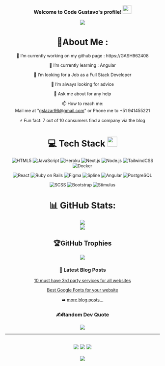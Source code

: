 <h3 align="center">
  Welcome to Code Gustavo's profile!
  <img src="https://media.giphy.com/media/hvRJCLFzcasrR4ia7z/giphy.gif" width="28">
</h3>
<p align="center"> <a href="https://github.com/CodeWhiteWeb/CodeWhiteWeb"> <img src="https://readme-typing-svg.herokuapp.com?color=%2336BCF7&center=true&vCenter=true&lines=I+am+Mechatronics+engineer;Full+Stack+Developer;Le+Wagon+graduate;Leetcode+algorithm+lover"> </a> </p>
<div align="center">
  
# 💫About Me :
🔭 I’m currently working on my github page : https://GASH962408
  
🌱 I’m currently learning : Angular

  👯 I’m looking for a Job as a Full Stack Developer
  
  🤔 I’m always looking for advice

  💬 Ask me about for any help

  📫 How to reach me:  
  Mail me at "gslazar96@gmail.com" or 
  Phone me to +51 941455221

⚡ Fun fact: 7 out of 10 consumers find a company via the blog
# 💻 Tech Stack <img src="https://media2.giphy.com/media/QssGEmpkyEOhBCb7e1/giphy.gif?cid=ecf05e47a0n3gi1bfqntqmob8g9aid1oyj2wr3ds3mg700bl&rid=giphy.gif" width="32px">

![HTML5](https://img.shields.io/badge/html5-%23E34F26.svg?style=for-the-badge&logo=html5&logoColor=white) 
![JavaScript](https://img.shields.io/badge/javascript-%23323330.svg?style=for-the-badge&logo=javascript&logoColor=%23F7DF1E) 
![Heroku](https://img.shields.io/badge/heroku-%23430098.svg?style=for-the-badge&logo=heroku&logoColor=white) 
![Next.js](https://img.shields.io/badge/Next-black?style=for-the-badge&logo=next.js&logoColor=white) 
![Node.js](https://img.shields.io/badge/node.js-6DA55F?style=for-the-badge&logo=node.js&logoColor=white) 
![TailwindCSS](https://img.shields.io/badge/tailwindcss-%2338B2AC.svg?style=for-the-badge&logo=tailwind-css&logoColor=white) 
![Docker](https://img.shields.io/badge/docker-%230db7ed.svg?style=for-the-badge&logo=docker&logoColor=white) 

![React](https://img.shields.io/badge/react-%2320232a.svg?style=for-the-badge&logo=react&logoColor=%2361DAFB) 
![Ruby on Rails](https://img.shields.io/badge/Ruby_on_Rails-CC0000?style=for-the-badge&logo=ruby-on-rails&logoColor=white) 
![Figma](https://img.shields.io/badge/Figma-F24E1E?style=for-the-badge&logo=figma&logoColor=white) 
![Spline](https://img.shields.io/badge/Spline-000000?style=for-the-badge&logo=spline&logoColor=white) 
![Angular](https://img.shields.io/badge/angular-%23DD0031.svg?style=for-the-badge&logo=angular&logoColor=white) 
![PostgreSQL](https://img.shields.io/badge/PostgreSQL-336791.svg?style=for-the-badge&logo=postgresql&logoColor=white)

![SCSS](https://img.shields.io/badge/SCSS-%23CC6699.svg?style=for-the-badge&logo=sass&logoColor=white)
![Bootstrap](https://img.shields.io/badge/bootstrap-%23782F2F.svg?style=for-the-badge&logo=bootstrap&logoColor=white)
![Stimulus](https://img.shields.io/badge/stimulus-%23E10098.svg?style=for-the-badge&logo=stimulus&logoColor=white)


# 📊 GitHub Stats:
![](https://github-readme-streak-stats.herokuapp.com/?user=GASH962408&theme=radical&hide_border=false&date_format=M%2FD%2FY)<br/>
![](https://github-readme-stats.vercel.app/api/top-langs/?username=GASH962408&theme=radical&hide_border=false&include_all_commits=false&count_private=false&layout=compact&langs_count=10)


## 🏆GitHub Trophies
![](https://github-profile-trophy.vercel.app/?username=CodeWhiteWeb&theme=discord&no-frame=false&no-bg=false&margin-w=4)

### 📕 Latest Blog Posts

<!-- BLOG-POST-LIST:START -->
 [10 must have 3rd party services for all websites](https://dev.to/codewhiteweb/10-must-have-3rd-party-services-for-all-websites-584m)
  
 [Best Google Fonts for your website](https://dev.to/codewhiteweb/best-google-fonts-for-your-website-3e5k)
<!-- BLOG-POST-LIST:END -->

➡️ [more blog posts...](https://dev.to/codewhiteweb)

### ✍️Random Dev Quote
![](https://quotes-github-readme.vercel.app/api?type=horizontal&theme=merko)

---
![](https://forthebadge.com/images/badges/powered-by-black-magic.svg)
![](http://ForTheBadge.com/images/badges/built-by-developers.svg)
![](https://forthebadge.com/images/badges/uses-brains.svg)
---
![](https://komarev.com/ghpvc/?username=CodeWhiteWeb&label=Visitors+Count&color=brightgreen)
</div>
